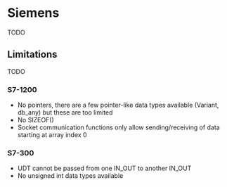 # Siemens

TODO

## Limitations

TODO

### S7-1200

- No pointers, there are a few pointer-like data types available (Variant, db_any) but these are too limited
- No SIZEOF()
- Socket communication functions only allow sending/receiving of data starting at array index 0

### S7-300

- UDT cannot be passed from one IN_OUT to another IN_OUT
- No unsigned int data types available
